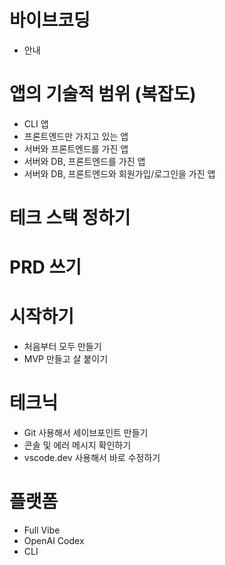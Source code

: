 # 바이브코딩

- 안내

# 앱의 기술적 범위 (복잡도) 

- CLI 앱
- 프론트엔드만 가지고 있는 앱
- 서버와 프론트엔드를 가진 앱
- 서버와 DB, 프론트엔드를 가진 앱
- 서버와 DB, 프론트엔드와 회원가입/로그인을 가진 앱

# 테크 스택 정하기

# PRD 쓰기

# 시작하기

- 처음부터 모두 만들기
- MVP 만들고 살 붙이기

# 테크닉

- Git 사용해서 세이브포인트 만들기
- 콘솔 및 에러 메시지 확인하기
- vscode.dev 사용해서 바로 수정하기

# 플랫폼

- Full Vibe
- OpenAI Codex
- CLI